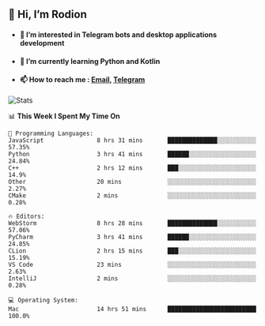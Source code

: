 ## 👋 Hi, I’m Rodion
- #### 👀 I’m interested in Telegram bots and desktop applications development
- #### 🌱 I’m currently learning Python and Kotlin
- #### 📫 How to reach me : [Email](mailto:me@lavn.ml), [Telegram](https://t.me/fast_geek)

![Stats](https://github-readme-stats.vercel.app/api?username=rodion-gudz&show_icons=true&theme=github_dark&hide_border=true&hide=issues&count_private=true&layout=compact)


<!--START_SECTION:waka-->
📊 **This Week I Spent My Time On** 

```text
💬 Programming Languages: 
JavaScript               8 hrs 31 mins       ██████████████░░░░░░░░░░░   57.35% 
Python                   3 hrs 41 mins       ██████░░░░░░░░░░░░░░░░░░░   24.84% 
C++                      2 hrs 12 mins       ███░░░░░░░░░░░░░░░░░░░░░░   14.9% 
Other                    20 mins             ░░░░░░░░░░░░░░░░░░░░░░░░░   2.27% 
CMake                    2 mins              ░░░░░░░░░░░░░░░░░░░░░░░░░   0.28%

🔥 Editors: 
WebStorm                 8 hrs 28 mins       ██████████████░░░░░░░░░░░   57.06% 
PyCharm                  3 hrs 41 mins       ██████░░░░░░░░░░░░░░░░░░░   24.85% 
CLion                    2 hrs 15 mins       ███░░░░░░░░░░░░░░░░░░░░░░   15.19% 
VS Code                  23 mins             ░░░░░░░░░░░░░░░░░░░░░░░░░   2.63% 
IntelliJ                 2 mins              ░░░░░░░░░░░░░░░░░░░░░░░░░   0.28%

💻 Operating System: 
Mac                      14 hrs 51 mins      █████████████████████████   100.0%

```


<!--END_SECTION:waka-->
